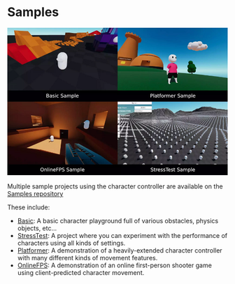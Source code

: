  # Samples

![](./Images/samples.PNG)

 Multiple sample projects using the character controller are available on the [Samples repository](https://github.com/Unity-Technologies/rival-samples)

 These include:
 * [Basic](./Samples/basic.md): A basic character playground full of various obstacles, physics objects, etc...
 * [StressTest](./Samples/stresstest.md): A project where you can experiment with the performance of characters using all kinds of settings.
 * [Platformer](./Samples/platformer.md): A demonstration of a heavily-extended character controller with many different kinds of movement features.
 * [OnlineFPS](./Samples/onlinefps.md): A demonstration of an online first-person shooter game using client-predicted character movement.
